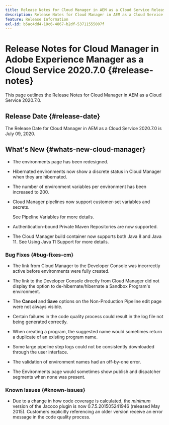 ```yaml
---
title: Release Notes for Cloud Manager in AEM as a Cloud Service Release 2020.7.0
description: Release Notes for Cloud Manager in AEM as a Cloud Service Release 2020.7.0
feature: Release Information
exl-id: b5ac4dd4-18c6-4867-b2df-53711555007f
---
```

# Release Notes for Cloud Manager in Adobe Experience Manager as a Cloud Service 2020.7.0 {#release-notes}

This page outlines the Release Notes for Cloud Manager in AEM as a Cloud Service 2020.7.0.

## Release Date {#release-date}

The Release Date for Cloud Manager in AEM as a Cloud Service 2020.7.0 is July 09, 2020.

## What's New {#whats-new-cloud-manager}

* The environments page has been redesigned.

* Hibernated environments now show a discrete status in Cloud Manager when they are hibernated.

* The number of environment variables per environment has been increased to 200.

* Cloud Manager pipelines now support customer-set variables and secrets. 

   See Pipeline Variables for more details.

* Authentication-bound Private Maven Repositories are now supported.

* The Cloud Manager build container now supports both Java 8 and Java 11.
  See Using Java 11 Support for more details.

### Bug Fixes {#bug-fixes-cm}

* The link from Cloud Manager to the Developer Console was incorrectly active before environments were fully created.

* The link to the Developer Console directly from Cloud Manager did not display the option to de-hibernate/hibernate a Sandbox Program's environment.

* The **Cancel** and **Save** options on the Non-Production Pipeline edit page were not always visible.

* Certain failures in the code quality process could result in the log file not being generated correctly.

* When creating a program, the suggested name would sometimes return a duplicate of an existing program name.

* Some large pipeline step logs could not be consistently downloaded through the user interface.

* The validation of environment names had an off-by-one error.

* The Environments page would sometimes show publish and dispatcher segments when none was present.

### Known Issues {#known-issues}

* Due to a change in how code coverage is calculated, the *minimum* version of the Jacoco plugin is now 0.7.5.201505241946 (released May 2015). Customers explicitly referencing an older version receive an error message in the code quality process.
